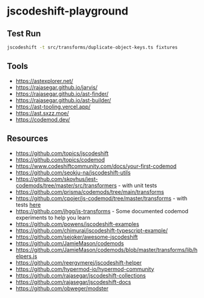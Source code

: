 # jscodeshift-playground

## Test Run

```sh
jscodeshift -t src/transforms/duplicate-object-keys.ts fixtures
```

## Tools

- https://astexplorer.net/
- https://rajasegar.github.io/jarvis/
- https://rajasegar.github.io/ast-finder/
- https://rajasegar.github.io/ast-builder/
- https://ast-tooling.vercel.app/
- https://ast.sxzz.moe/
- https://codemod.dev/

## Resources

- https://github.com/topics/jscodeshift
- https://github.com/topics/codemod
- https://www.codeshiftcommunity.com/docs/your-first-codemod
- https://github.com/seokju-na/jscodeshift-utils
- https://github.com/skovhus/jest-codemods/tree/master/src/transformers - with unit tests
- https://github.com/prisma/codemods/tree/main/transforms
- https://github.com/cpojer/js-codemod/tree/master/transforms - with tests [here](https://github.com/cpojer/js-codemod/tree/master/transforms/__tests__)
- https://github.com/jhgg/js-transforms - Some documented codemod experiments to help you learn
- https://github.com/powens/jscodeshift-examples
- https://github.com/chimurai/jscodeshift-typescript-example/
- https://github.com/sejoker/awesome-jscodeshift
- https://github.com/JamieMason/codemods
- https://github.com/JamieMason/codemods/blob/master/transforms/lib/helpers.js
- https://github.com/reergymerej/jscodeshift-helper
- https://github.com/hypermod-io/hypermod-community
- https://github.com/rajasegar/jscodeshift-collections
- https://github.com/rajasegar/jscodeshift-docs
- https://github.com/obweger/modster
